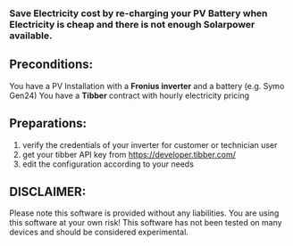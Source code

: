 
### Save Electricity cost by re-charging your PV Battery when Electricity is cheap and there is not enough Solarpower available.

## Preconditions:
You have a PV Installation with a **Fronius inverter** and a battery (e.g. Symo Gen24)
You have a **Tibber** contract with hourly electricity pricing

## Preparations:
1. verify the credentials of your inverter for customer or technician user
1. get your tibber API key from https://developer.tibber.com/
1. edit the configuration according to your needs

## DISCLAIMER:
Please note this software is provided without any liabilities. You are using this software at your own risk!
This software has not been tested on many devices and should be considered experimental.
